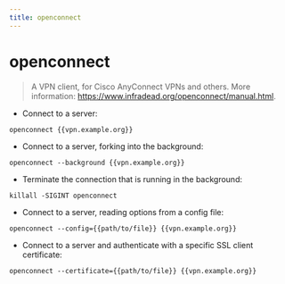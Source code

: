 ```yaml
---
title: openconnect
---
```

# openconnect

> A VPN client, for Cisco AnyConnect VPNs and others.
> More information: <https://www.infradead.org/openconnect/manual.html>.

- Connect to a server:

`openconnect {{vpn.example.org}}`

- Connect to a server, forking into the background:

`openconnect --background {{vpn.example.org}}`

- Terminate the connection that is running in the background:

`killall -SIGINT openconnect`

- Connect to a server, reading options from a config file:

`openconnect --config={{path/to/file}} {{vpn.example.org}}`

- Connect to a server and authenticate with a specific SSL client certificate:

`openconnect --certificate={{path/to/file}} {{vpn.example.org}}`
